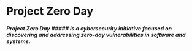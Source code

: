 # Project Zero Day
##### Project Zero Day  #####  is a cybersecurity initiative focused on discovering and addressing zero-day vulnerabilities in software and systems.
